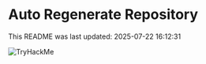# Auto Regenerate Repository

This README was last updated: 2025-07-22 16:12:31

 ![TryHackMe](https://tryhackme.com/badge/533634)
